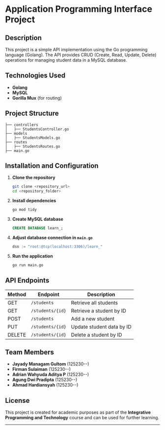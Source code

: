 # Application Programming Interface Project

## Description
This project is a simple API implementation using the Go programming language (Golang). The API provides CRUD (Create, Read, Update, Delete) operations for managing student data in a MySQL database.

## Technologies Used
- **Golang**
- **MySQL**
- **Gorilla Mux** (for routing)

## Project Structure
```
├── controllers
│   ├── StudentsController.go
├── models
│   ├── StudentsModels.go
├── routes
│   ├── StudentsRoutes.go
├── main.go
```

## Installation and Configuration
1. **Clone the repository**
   ```bash
   git clone <repository_url>
   cd <repository_folder>
   ```
2. **Install dependencies**
   ```bash
   go mod tidy
   ```
3. **Create MySQL database**
   ```sql
   CREATE DATABASE learn_;
   ```
4. **Adjust database connection in `main.go`**
   ```go
   dsn := "root:@tcp(localhost:3306)/learn_"
   ```
5. **Run the application**
   ```bash
   go run main.go
   ```

## API Endpoints
| Method | Endpoint         | Description |
|--------|-----------------|-------------|
| GET    | `/students`     | Retrieve all students |
| GET    | `/students/{id}` | Retrieve a student by ID |
| POST   | `/students`     | Add a new student |
| PUT    | `/students/{id}` | Update student data by ID |
| DELETE | `/students/{id}` | Delete a student by ID |

## Team Members
- **Jayady Managam Gultom** (125230--)
- **Firman Sulaiman** (125230--)
- **Adrian Wahyuda Aditya P** (125230--)
- **Agung Dwi Pradipta** (125230--)
- **Ahmad Hardiansyah** (125230--)

## License
This project is created for academic purposes as part of the **Integrative Programming and Technology** course and can be used for further learning.

---
